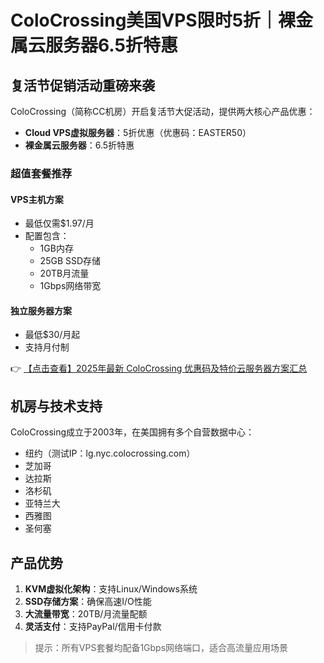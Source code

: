 # ColoCrossing美国VPS限时5折｜裸金属云服务器6.5折特惠

## 复活节促销活动重磅来袭

ColoCrossing（简称CC机房）开启复活节大促活动，提供两大核心产品优惠：

- **Cloud VPS虚拟服务器**：5折优惠（优惠码：EASTER50）
- **裸金属云服务器**：6.5折特惠

### 超值套餐推荐

#### VPS主机方案
- 最低仅需$1.97/月
- 配置包含：
  - 1GB内存
  - 25GB SSD存储
  - 20TB月流量
  - 1Gbps网络带宽

#### 独立服务器方案
- 最低$30/月起
- 支持月付制

👉 [【点击查看】2025年最新 ColoCrossing 优惠码及特价云服务器方案汇总](https://bit.ly/Colocrossing)

## 机房与技术支持

ColoCrossing成立于2003年，在美国拥有多个自营数据中心：
- 纽约（测试IP：lg.nyc.colocrossing.com）
- 芝加哥
- 达拉斯
- 洛杉矶
- 亚特兰大
- 西雅图
- 圣何塞

## 产品优势

1. **KVM虚拟化架构**：支持Linux/Windows系统
2. **SSD存储方案**：确保高速I/O性能
3. **大流量带宽**：20TB/月流量配额
4. **灵活支付**：支持PayPal/信用卡付款

> 提示：所有VPS套餐均配备1Gbps网络端口，适合高流量应用场景